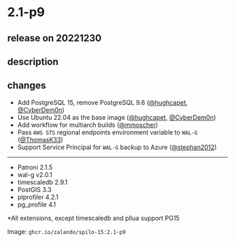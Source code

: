 # 2.1-p9

## release on 20221230

## description

## changes

* Add PostgreSQL 15, remove PostgreSQL 9.6 (<a class="user-mention notranslate" data-hovercard-type="user" data-hovercard-url="/users/hughcapet/hovercard" data-octo-click="hovercard-link-click" data-octo-dimensions="link_type:self" href="https://github.com/hughcapet">@hughcapet</a>, <a class="user-mention notranslate" data-hovercard-type="user" data-hovercard-url="/users/CyberDem0n/hovercard" data-octo-click="hovercard-link-click" data-octo-dimensions="link_type:self" href="https://github.com/CyberDem0n">@CyberDem0n</a>)
* Use Ubuntu 22.04 as the base image (<a class="user-mention notranslate" data-hovercard-type="user" data-hovercard-url="/users/hughcapet/hovercard" data-octo-click="hovercard-link-click" data-octo-dimensions="link_type:self" href="https://github.com/hughcapet">@hughcapet</a>, <a class="user-mention notranslate" data-hovercard-type="user" data-hovercard-url="/users/CyberDem0n/hovercard" data-octo-click="hovercard-link-click" data-octo-dimensions="link_type:self" href="https://github.com/CyberDem0n">@CyberDem0n</a>)
* Add workflow for multiarch builds (<a class="user-mention notranslate" data-hovercard-type="user" data-hovercard-url="/users/mmoscher/hovercard" data-octo-click="hovercard-link-click" data-octo-dimensions="link_type:self" href="https://github.com/mmoscher">@mmoscher</a>)
* Pass <code>AWS STS</code> regional endpoints environment variable to <code>WAL-G</code> (<a class="user-mention notranslate" data-hovercard-type="user" data-hovercard-url="/users/ThomasK33/hovercard" data-octo-click="hovercard-link-click" data-octo-dimensions="link_type:self" href="https://github.com/ThomasK33">@ThomasK33</a>)
* Support Service Principal for <code>WAL-G</code> backup to Azure (<a class="user-mention notranslate" data-hovercard-type="user" data-hovercard-url="/users/stephan2012/hovercard" data-octo-click="hovercard-link-click" data-octo-dimensions="link_type:self" href="https://github.com/stephan2012">@stephan2012</a>)

*** ** * ** ***

* Patroni 2.1.5
* wal-g v2.0.1
* timescaledb 2.9.1
* PostGIS 3.3
* plprofiler 4.2.1
* pg_profile 4.1

*All extensions, except timescaledb and pllua support PG15

Image: <code>ghcr.io/zalando/spilo-15:2.1-p9</code>

